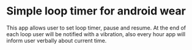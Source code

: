 # Simple loop timer for android wear

This app allows user to set loop timer, pause and resume. At the end of each loop user will be notified with a vibration, also every hour app will inform user verbally about current time.
